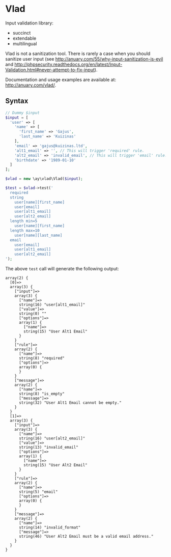 # Vlad

Input validation library:

* succinct
* extendable
* multilingual

Vlad is not a sanitization tool. There is rarely a case when you should sanitize user input (see http://anuary.com/55/why-input-sanitization-is-evil and http://phpsecurity.readthedocs.org/en/latest/Input-Validation.html#never-attempt-to-fix-input).

Documentation and usage examples are available at: http://anuary.com/vlad/.

## Syntax

```php
// Dummy $input
$input = [
  'user' => [
    'name' => [
      'first_name' => 'Gajus',
      'last_name' => 'Kuizinas'
    ],
    'email' => 'gajus@kuizinas.ltd',
    'alt1_email' => '', // This will trigger 'required' rule.
    'alt2_email' => 'invalid_email', // This will trigger 'email' rule.
    'birthdate' => '1989-01-10'
  ]
];

$vlad = new \ay\vlad\Vlad($input);

$test = $vlad->test('
  required
  string
    user[name][first_name]
    user[email]
    user[alt1_email]
    user[alt2_email]
  length min=5
    user[name][first_name]
  length max=10
    user[name][last_name]
  email
    user[email]
    user[alt1_email]
    user[alt2_email]
');
```

The above `test` call will generate the following output:

```
array(2) {
  [0]=>
  array(3) {
    ["input"]=>
    array(3) {
      ["name"]=>
      string(16) "user[alt1_email]"
      ["value"]=>
      string(0) ""
      ["options"]=>
      array(1) {
        ["name"]=>
        string(15) "User Alt1 Email"
      }
    }
    ["rule"]=>
    array(2) {
      ["name"]=>
      string(8) "required"
      ["options"]=>
      array(0) {
      }
    }
    ["message"]=>
    array(2) {
      ["name"]=>
      string(8) "is_empty"
      ["message"]=>
      string(32) "User Alt1 Email cannot be empty."
    }
  }
  [1]=>
  array(3) {
    ["input"]=>
    array(3) {
      ["name"]=>
      string(16) "user[alt2_email]"
      ["value"]=>
      string(13) "invalid_email"
      ["options"]=>
      array(1) {
        ["name"]=>
        string(15) "User Alt2 Email"
      }
    }
    ["rule"]=>
    array(2) {
      ["name"]=>
      string(5) "email"
      ["options"]=>
      array(0) {
      }
    }
    ["message"]=>
    array(2) {
      ["name"]=>
      string(14) "invalid_format"
      ["message"]=>
      string(46) "User Alt2 Email must be a valid email address."
    }
  }
}
```
